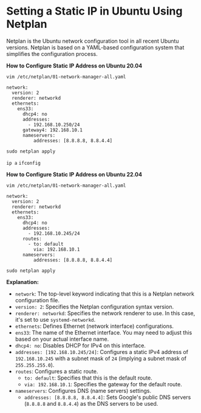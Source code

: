 # Setting a Static IP in Ubuntu Using Netplan

Netplan is the Ubuntu network configuration tool in all recent Ubuntu versions. Netplan is based on a YAML-based configuration system that simplifies the configuration process.

**How to Configure Static IP Address on Ubuntu 20.04**

`vim /etc/netplan/01-network-manager-all.yaml`
```
network:
  version: 2
  renderer: networkd
  ethernets:
    ens33:
      dhcp4: no
      addresses:
        - 192.168.10.250/24
      gateway4: 192.168.10.1
      nameservers:
          addresses: [8.8.8.8, 8.8.4.4]
```
`sudo netplan apply`

`ip a`
`ifconfig`

**How to Configure Static IP Address on Ubuntu 22.04**

`vim /etc/netplan/01-network-manager-all.yaml`
```shell
network:
  version: 2
  renderer: networkd
  ethernets:
    ens33:
      dhcp4: no
      addresses:
        - 192.168.10.245/24
      routes:
        - to: default
          via: 192.168.10.1
      nameservers:
          addresses: [8.8.8.8, 8.8.4.4]
```

`sudo netplan apply`


**Explanation:**

  -   `network`: The top-level keyword indicating that this is a Netplan       network configuration file.
  -   `version: 2`: Specifies the Netplan configuration syntax version.
  -   `renderer: networkd`: Specifies the network renderer to use. In this case, it's set to use `systemd-networkd`.
  -   `ethernets`: Defines Ethernet (network interface) configurations.
  -   `ens33`: The name of the Ethernet interface. You may need to adjust this based on your actual interface name.   
   -   `dhcp4: no`: Disables DHCP for IPv4 on this interface.
   -   `addresses: [192.168.10.245/24]`: Configures a static IPv4 address of `192.168.10.245` with a subnet mask of `24` (implying a    subnet mask of `255.255.255.0`).
   -   `routes`: Configures a static route.
       -   `to: default`: Specifies that this is the default route.
       -   `via: 192.168.10.1`: Specifies the gateway for the default route.
   -   `nameservers`: Configures DNS (name servers) settings.
       -   `addresses: [8.8.8.8, 8.8.4.4]`: Sets Google's public DNS servers (`8.8.8.8` and `8.8.4.4`) as the DNS servers to be used.

